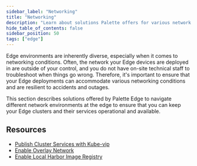 ```yaml
---
sidebar_label: "Networking"
title: "Networking"
description: "Learn about solutions Palette offers for various network environments during Edge deployment."
hide_table_of_contents: false
sidebar_position: 50
tags: ["edge"]
---
```


Edge environments are inherently diverse, especially when it comes to networking conditions. Often, the network your Edge devices are deployed in are outside of your control, and you do not have on-site technical staff to troubleshoot when things go wrong. Therefore, it's important to ensure that your Edge deployments can accommodate various networking conditions and are resilient to accidents and outages. 

This section describes solutions offered by Palette Edge to navigate different network environments at the edge to ensure that you can keep your Edge clusters and their services operational and available.

## Resources

- [Publish Cluster Services with Kube-vip](kubevip.md)
- [Enable Overlay Network](vxlan-overlay.md)
- [Enable Local Harbor Image Registry](local-registry.md)

